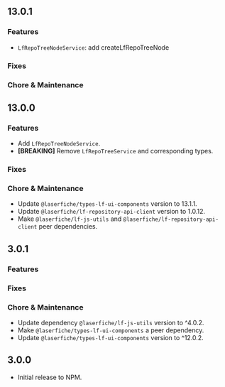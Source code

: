 ## 13.0.1

### Features
- `LfRepoTreeNodeService`: add createLfRepoTreeNode

### Fixes

### Chore & Maintenance

## 13.0.0

### Features
- Add `LfRepoTreeNodeService`.
- **[BREAKING]** Remove `LfRepoTreeService` and corresponding types.

### Fixes

### Chore & Maintenance
- Update `@laserfiche/types-lf-ui-components` version to 13.1.1.
- Update `@laserfiche/lf-repository-api-client` version to 1.0.12.
- Make `@laserfiche/lf-js-utils` and `@laserfiche/lf-repository-api-client` peer dependencies.

## 3.0.1

### Features

### Fixes

### Chore & Maintenance

- Update dependency `@laserfiche/lf-js-utils` version to ^4.0.2.
- Make `@laserfiche/types-lf-ui-components` a peer dependency.
- Update `@laserfiche/types-lf-ui-components` version to ^12.0.2.

## 3.0.0

- Initial release to NPM. 
